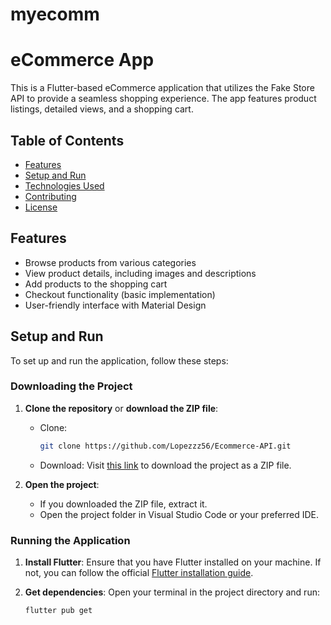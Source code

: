 # myecomm
# eCommerce App

This is a Flutter-based eCommerce application that utilizes the Fake Store API to provide a seamless shopping experience. The app features product listings, detailed views, and a shopping cart.

## Table of Contents

- [Features](#features)
- [Setup and Run](#setup-and-run)
- [Technologies Used](#technologies-used)
- [Contributing](#contributing)
- [License](#license)

## Features

- Browse products from various categories
- View product details, including images and descriptions
- Add products to the shopping cart
- Checkout functionality (basic implementation)
- User-friendly interface with Material Design

## Setup and Run

To set up and run the application, follow these steps:

### Downloading the Project

1. **Clone the repository** or **download the ZIP file**:
   - Clone: 
     ```bash
     git clone https://github.com/Lopezzz56/Ecommerce-API.git
     ```
   - Download: Visit [this link](https://github.com/Lopezzz56/Ecommerce-API/archive/refs/heads/master.zip) to download the project as a ZIP file.

2. **Open the project**:
   - If you downloaded the ZIP file, extract it.
   - Open the project folder in Visual Studio Code or your preferred IDE.

### Running the Application

1. **Install Flutter**: Ensure that you have Flutter installed on your machine. If not, you can follow the official [Flutter installation guide](https://flutter.dev/docs/get-started/install).

2. **Get dependencies**: Open your terminal in the project directory and run:
   ```bash
   flutter pub get
